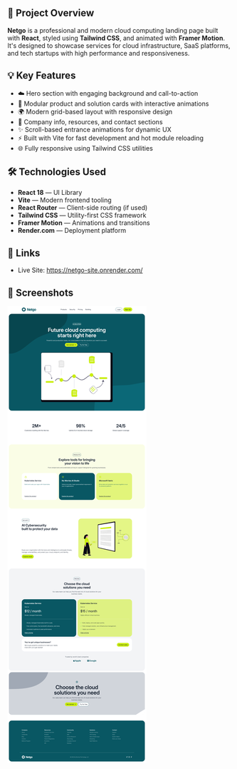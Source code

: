 ## 🎯 Project Overview

**Netgo** is a professional and modern cloud computing landing page built with **React**, styled using **Tailwind CSS**, and animated with **Framer Motion**. It's designed to showcase services for cloud infrastructure, SaaS platforms, and tech startups with high performance and responsiveness.

## 💡 Key Features

- ☁️ Hero section with engaging background and call-to-action
- 🧩 Modular product and solution cards with interactive animations
- 🌍 Modern grid-based layout with responsive design
- 💼 Company info, resources, and contact sections
- ✨ Scroll-based entrance animations for dynamic UX
- ⚡ Built with Vite for fast development and hot module reloading
- 🌐 Fully responsive using Tailwind CSS utilities

## 🛠️ Technologies Used

- **React 18** — UI Library
- **Vite** — Modern frontend tooling
- **React Router** — Client-side routing (if used)
- **Tailwind CSS** — Utility-first CSS framework
- **Framer Motion** — Animations and transitions
- **Render.com** — Deployment platform

## 🔗 Links

- Live Site: https://netgo-site.onrender.com/

## 📸 Screenshots

![Home Page](./src/assets/screenshot.png)
